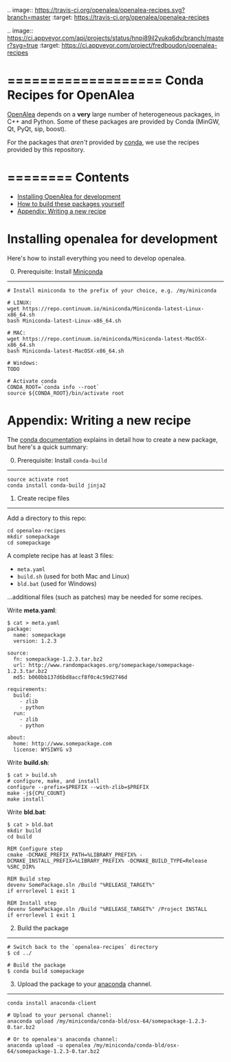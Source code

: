 .. image:: https://travis-ci.org/openalea/openalea-recipes.svg?branch=master
    :target: https://travis-ci.org/openalea/openalea-recipes

.. image:: https://ci.appveyor.com/api/projects/status/hnpi89il2yukq6dv/branch/master?svg=true
   :target: https://ci.appveyor.com/project/fredboudon/openalea-recipes

===================
Conda Recipes for OpenAlea
===================

[OpenAlea] depends on a **very** large number of heterogeneous packages, in C++ and Python.
Some of these packages are provided by Conda (MinGW, Qt, PyQt, sip, boost).

For the packages that *aren't* provided by [conda], we use the recipes provided by this repository.

[condabld]: http://conda.pydata.org/docs/build.html
[oachannel]: https://anaconda.org/openalea
[conda]: http://conda.pydata.org/
[OpenAlea]: http://openalea.gforge.inria.fr

========
Contents
========

- [Installing OpenAlea for development](#installing)
- [How to build these packages yourself](#howtobuild)
- [Appendix: Writing a new recipe](#writing)


<a name="installing"></a>
==================================
Installing openalea for development
==================================

Here's how to install everything you need to develop openalea.

0. Prerequisite: Install [Miniconda]
------------------------------------

[Miniconda]: http://conda.pydata.org/miniconda.html

```
# Install miniconda to the prefix of your choice, e.g. /my/miniconda

# LINUX:
wget https://repo.continuum.io/miniconda/Miniconda-latest-Linux-x86_64.sh
bash Miniconda-latest-Linux-x86_64.sh

# MAC:
wget https://repo.continuum.io/miniconda/Miniconda-latest-MacOSX-x86_64.sh
bash Miniconda-latest-MacOSX-x86_64.sh

# Windows:
TODO

# Activate conda
CONDA_ROOT=`conda info --root`
source ${CONDA_ROOT}/bin/activate root
```

<a name="writing"></a>
==============================
Appendix: Writing a new recipe
==============================

The [conda documentation][2] explains in detail how to create a new package, but here's a quick summary:

[2]: http://conda.pydata.org/docs/build.html

0. Prerequisite: Install `conda-build`
--------------------------------------

```
source activate root
conda install conda-build jinja2
```

1. Create recipe files
----------------------

Add a directory to this repo:

```
cd openalea-recipes
mkdir somepackage
cd somepackage
```

A complete recipe has at least 3 files:

 - `meta.yaml`
 - `build.sh` (used for both Mac and Linux)
 - `bld.bat` (used for Windows)

...additional files (such as patches) may be needed for some recipes.

Write **meta.yaml**:

```
$ cat > meta.yaml
package:
  name: somepackage
  version: 1.2.3

source:
  fn: somepackage-1.2.3.tar.bz2
  url: http://www.randompackages.org/somepackage/somepackage-1.2.3.tar.bz2
  md5: b060bb137d6bd8accf8f0c4c59d2746d

requirements:
  build:
    - zlib
    - python
  run:
    - zlib
    - python

about:
  home: http://www.somepackage.com
  license: WYSIWYG v3
```

Write **build.sh**:

```
$ cat > build.sh
# configure, make, and install
configure --prefix=$PREFIX --with-zlib=$PREFIX
make -j${CPU_COUNT}
make install
```

Write **bld.bat**:

```
$ cat > bld.bat
mkdir build
cd build

REM Configure step
cmake -DCMAKE_PREFIX_PATH=%LIBRARY_PREFIX% -DCMAKE_INSTALL_PREFIX=%LIBRARY_PREFIX% -DCMAKE_BUILD_TYPE=Release %SRC_DIR%

REM Build step
devenv SomePackage.sln /Build "%RELEASE_TARGET%"
if errorlevel 1 exit 1

REM Install step
devenv SomePackage.sln /Build "%RELEASE_TARGET%" /Project INSTALL
if errorlevel 1 exit 1
```

2. Build the package
--------------------

```
# Switch back to the `openalea-recipes` directory
$ cd ../

# Build the package
$ conda build somepackage
```

3. Upload the package to your [anaconda] channel.
------------------------------------------------

```
conda install anaconda-client

# Upload to your personal channel:
anaconda upload /my/miniconda/conda-bld/osx-64/somepackage-1.2.3-0.tar.bz2

# Or to openalea's anaconda channel:
anaconda upload -u openalea /my/miniconda/conda-bld/osx-64/somepackage-1.2.3-0.tar.bz2
```

[anaconda]: http://anaconda.org
